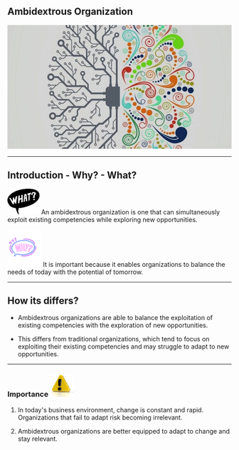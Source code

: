 ## Ambidextrous Organization

![Org](amidextrous_orgs_1_0.jpg)

---

## Introduction - Why? - What?

![What](%D0%A0%D0%B8%D1%81%D1%83%D0%BD%D0%BE%D0%BA1.png)
An ambidextrous organization is one that can simultaneously exploit existing competencies while exploring new opportunities.

![Alt text](%D0%A0%D0%B8%D1%81%D1%83%D0%BD%D0%BE%D0%BA5.png)
It is important because it enables organizations to balance the needs of today with the potential of tomorrow.

---

## How its differs?

- Ambidextrous organizations are able to balance the exploitation of existing competencies with the exploration of new opportunities.

- This differs from traditional organizations, which tend to focus on exploiting their existing competencies and may struggle to adapt to new opportunities.

---

### Importance![Importance](%D0%A0%D0%B8%D1%81%D1%83%D0%BD%D0%BE%D0%BA7.png)

1. In today's business environment, change is constant and rapid. Organizations that fail to adapt risk becoming irrelevant.

1. Ambidextrous organizations are better equipped to adapt to change and stay relevant.

